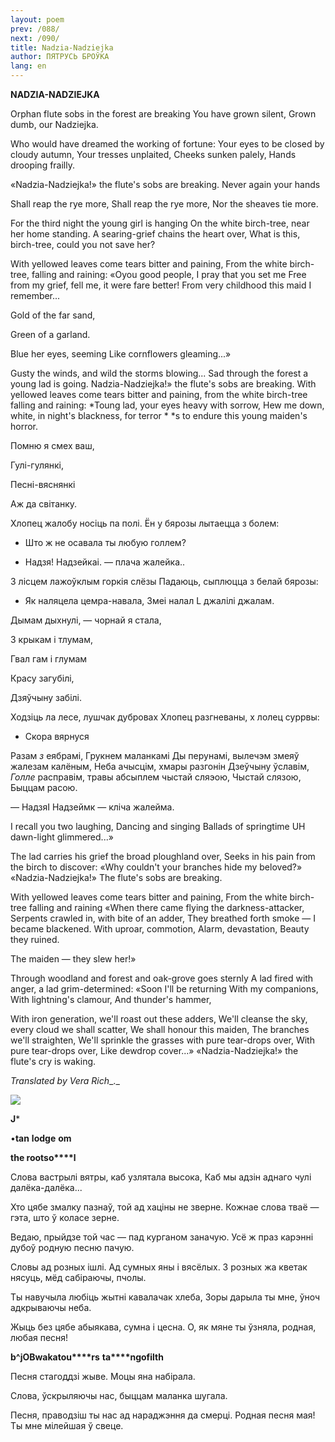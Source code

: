 ```yaml
---
layout: poem
prev: /088/
next: /090/
title: Nadzia-Nadziejka
author: ПЯТРУСЬ БРОЎКА
lang: en
---
```



 
**NADZIA-NADZIEJKA**

Orphan flute sobs in the forest are breaking You  have grown silent, Grown dumb, our Nadziejka.

Who would have dreamed the working of fortune: Your eyes to be closed by cloudy autumn, Your tresses unplaited, Cheeks sunken palely, Hands drooping frailly.

«Nadzia-Nadziejka!» the flute's sobs are breaking. Never again your hands

Shall reap the rye more, Shall reap the rye more, Nor  the sheaves tie more.

For  the third night the young girl is hanging On the white birch-tree, near her home standing. A searing-grief chains the heart over, What is this, birch-tree, could you not save her?

With yellowed leaves come tears bitter and paining, From the white birch-tree, falling and raining: «Oyou good people, I pray that you set me Free from my grief, fell me, it were fare better! From very childhood this maid I remember...

Gold of  the far sand,

Green of  a garland.

Blue her eyes, seeming Like cornflowers gleaming...»

Gusty the winds, and wild the storms blowing... Sad through the forest a young lad is going. Nadzia-Nadziejka!» the flute's sobs are breaking. With yellowed leaves come tears bitter and paining, from the white birch-tree falling and raining: *Toung lad, your eyes heavy with sorrow, Hew me down, white, in night's blackness, for terror *  *s to endure this young maiden's horror.

Помню я смех ваш,

Гулі-гулянкі,

Песні-вяснянкі

Аж да світанку.

Хлопец жалобу носіць па полі. Ён у бярозы лытаецца з болем:

* Што ж не осавала ты любую голлем?
    
* Надзя! Надзейкаі. — плача жалейка..
    

3 лісцем лажоўклым горкія слёзы Падаюць, сыплюцца з белай бярозы:

* Як наляцела цемра-навала, Змеі налал L  джалілі джалам.
    

Дымам дыхнулі,  — чорнай я стала,

3 крыкам і тлумам,

Гвал  гам і глумам

Красу загубілі,

Дзяўчыну забілі.

Ходзіць ла лесе, лушчак дубровах Хлопец разгневаны, х лолец суррвы:

* Скора вярнуся
    

Разам _з_  еябрамі, Грукнем маланкамі Ды перунамі, вылечэм змеяў жалезам калёным, Неба ачысцім, хмары разгонін Дзеўчыну ўславім, _Голле_ расправім, травы абсыплем чыстай сляэою, Чыстай слязою, Быццам расою.

— НадзяІ Надзеймк —  кліча жалейма.

I recall  you  two laughing, Dancing and singing Ballads of springtime UH dawn-light glimmered...»

The lad carries his grief the broad ploughland over, Seeks in his pain from the birch to discover: «Why couldn't your branches hide my beloved?» «Nadzia-Nadziejka!» The flute's sobs are breaking.

With yellowed leaves come tears bitter and paining, From  the white birch-tree falling and raining «When there came flying the darkness-attacker, Serpents crawled in, with bite of an adder, They breathed forth smoke — I became blackened. With uproar, commotion, Alarm, devastation, Beauty they ruined.

The maiden — they slew her!»

Through woodland and forest and oak-grove goes sternly A  lad fired with anger, a lad grim-determined: «Soon I'll be returning With my companions, With lightning's clamour, And thunder's hammer,

With iron generation, we'll roast out these adders, We'll cleanse the sky, every cloud we shall scatter, We shall honour this maiden, The branches we'll straighten, We'll sprinkle the grasses with pure tear-drops over, With pure tear-drops over, Like dewdrop cover...» «Nadzia-Nadziejka!» the flute's cry is waking.

_Translated by Vera Rich__._

![](2022-%D0%9C%D1%96%D0%BD%D1%81%D0%BA-%D0%BB%D1%83%D1%87%D0%BD%D0%B0%D1%81%D1%86%D1%8C-%D0%BC%D1%96%D0%BA%D0%BE%D0%BB%D0%B0-%D0%BC%D1%8F%D1%82%D0%BB%D1%96%D1%86%D0%BA%D1%96_html_2f09c602d2476e60.jpg)  

**J***

  

•**tan** **lodge** **om**

  

**the rootso****l**

  

Слова вастрылі вятры, каб узлятала высока, Каб мы адзін аднаго чулі далёка-далёка...

  

Хто цябе змалку пазнаў, той ад хаціны не зверне. Кожнае слова тваё — гэта, што ў коласе зерне.

  

Ведаю, прыйдзе той час — пад курганом заначую. Усё ж праз карэнні дубоў родную песню пачую.

  

Словы ад розных ішлі. Ад сумных яны і вясёлых. 3 розных жа кветак нясуць, мёд сабіраючы, пчолы.

  

Ты навучыла любіць жытні кавалачак хлеба, Зоры дарыла ты мне, ўноч адкрываючы неба.

  

Жыць без цябе абыякава, сумна і цесна. О, як мяне ты ўзняла, родная, любая песня!

  

**b^jOBw****a****ka****to****u****rs** **ta****ngofilth**

  

Песня стагоддзі жыве. Моцы яна набірала.

Слова, ўскрыляючы нас, быццам маланка шугала.

  

Песня, праводзіш ты нас ад нараджэння да смерці. Родная песня мая! Ты мне мілейшая ў свеце.

  
